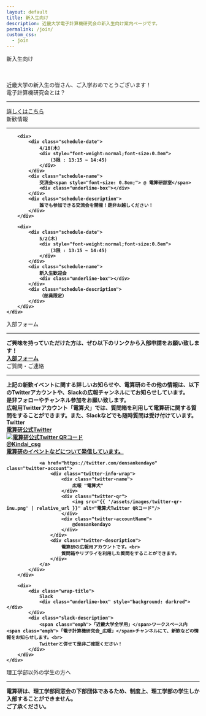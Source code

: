 ```yaml
---
layout: default
title: 新入生向け
description: 近畿大学電子計算機研究会の新入生向け案内ページです。
permalink: /join/
custom_css:
  - join
---
```


<div class="page-title">
    新入生向け
</div>

<section class="about-section">
    <div class="about-section-content center">
        <div style="margin-top: 3rem">
            <span class="subtitle-content">近畿大学の新入生の皆さん、ご入学おめでとうございます！</span>
        </div>
    </div>
</section>

<section class="about-section">
    <div class="section-title">
        <div class="section-title-heading">
            電子計算機研究会とは？
        </div>
        <hr>
    </div>
    <div class="about-section-content center">
        <a href="{{ site.baseurl }}/about" class="line-link">詳しくはこちら</a>
    </div>
</section>

<section class="about-section">
    <div class="section-title">
        <div class="section-title-heading">
            新歓情報
        </div>
        <hr>
    </div>
    <div class="about-section-content center" style="font-weight: bold">


        <div>
            <div class="schedule-date">
                4/18(木)
                <div style="font-weight:normal;font-size:0.8em">
                    (3限 : 13:15 ~ 14:45)
                </div>
            </div>
            <div class="schedule-name">
                交流会<span style="font-size: 0.8em;"> @ 電算研部室</span>
                <div class="underline-box"></div>
            </div>
            <div class="schedule-description">
                誰でも参加できる交流会を開催！是非お越しください！
            </div>
        </div>

        <div>
            <div class="schedule-date">
                5/2(木)
                <div style="font-weight:normal;font-size:0.8em">
                    (3限 : 13:15 ~ 14:45)
                </div>
            </div>
            <div class="schedule-name">
                新入生歓迎会
                <div class="underline-box"></div>
            </div>
            <div class="schedule-description">
                （部員限定）
            </div>
        </div>
    </div>
</section>

<section class="about-section">
    <div class="section-title">
        <div class="section-title-heading">
            入部フォーム
        </div>
        <hr>
    </div>
    <div class="about-section-content center" style="font-weight: bold">
        <div>
            ご興味を持っていただけた方は、ぜひ以下のリンクから入部申請をお願い致します！
        </div>
        <div>
            <a href="https://docs.google.com/forms/d/e/1FAIpQLSci0FcZMElo-hykb5629smxPK3wZAuiFzJlEfhI3PW4E4UgVw/viewform" class="line-link">入部フォーム</a>
        </div>
    </div>
</section>

<section class="about-section">
    <div class="section-title">
        <div class="section-title-heading">
            ご質問・ご連絡
        </div>
        <hr>
    </div>
    <div class="about-section-content center" style="font-weight: bold">
        <div>
            上記の新歓イベントに関する詳しいお知らせや、電算研のその他の情報は、以下のTwitterアカウントや、Slackの広報チャンネルにてお知らせしています。<br>
            是非フォローやチャンネル参加をお願い致します。<br>
            広報用Twitterアカウント「電算犬」では、質問箱を利用して電算研に関する質問をすることができます。また、Slackなどでも随時質問は受け付けています。
        </div>
        <div>
            <div class="wrap-title">
                Twitter
                <div class="underline-box"></div>
            </div>
            <div class="twitter-wrap">
                <a href="https://twitter.com/Kindai_csg" class="twitter-account">
                    <div class="twitter-info-wrap">
                        <div class="twitter-name">
                            電算研公式Twitter
                        </div>
                        <div class="twitter-qr">
                            <img src="{{ '/assets/images/twitter-qr-csg.png' | relative_url }}" alt="電算研公式Twitter QRコード"/>
                        </div>
                        <div class="twitter-accountName">
                            @Kindai_csg
                        </div>
                    </div>
                    <div class="twitter-description">
                        電算研のイベントなどについて発信しています。
                    </div>
                </a>

                <a href="https://twitter.com/densankendayo" class="twitter-account">
                    <div class="twitter-info-wrap">
                        <div class="twitter-name">
                            広報 "電算犬"
                        </div>
                        <div class="twitter-qr">
                            <img src="{{ '/assets/images/twitter-qr-inu.png' | relative_url }}" alt="電算犬Twitter QRコード"/>
                        </div>
                        <div class="twitter-accountName">
                            @densankendayo
                        </div>
                    </div>
                    <div class="twitter-description">
                        電算研の広報用アカウントです。<br>
                        質問箱やリプライを利用した質問をすることができます。
                    </div>
                </a>
            </div>
        </div>

        <div>
            <div class="wrap-title">
                Slack
                <div class="underline-box" style="background: darkred"></div>
            </div>
            <div class="slack-description">
                <span class="emph">「近畿大学全学用」</span>ワークスペース内<span class="emph">「電子計算機研究会_広報」</span>チャンネルにて、新歓などの情報をお知らせします。<br>
                Twitterと併せて是非ご確認ください！
            </div>
        </div>
    </div>
</section>

<section class="about-section">
    <div class="section-title">
        <div class="section-title-heading">
            理工学部以外の学生の方へ
        </div>
        <hr>
    </div>
    <div class="about-section-content center" style="font-weight: bold">
        <div>
            電算研は、理工学部同窓会の下部団体であるため、制度上、理工学部の学生しか入部することができません。<br>
            ご了承ください。
        </div>
    </div>
</section>
